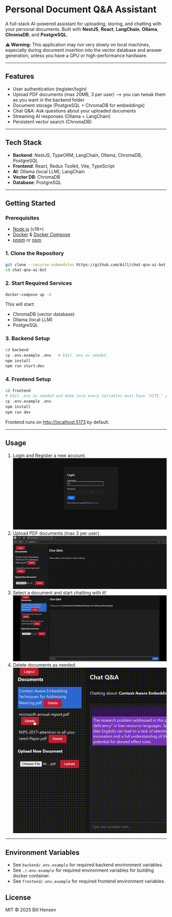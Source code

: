 # Personal Document Q&A Assistant

A full-stack AI-powered assistant for uploading, storing, and chatting with your personal documents. Built with **NestJS**, **React**, **LangChain**, **Ollama**, **ChromaDB**, and **PostgreSQL**.

**⚠ Warning:** This application may run very slowly on local machines, especially during document insertion into the vector database and answer generation, unless you have a GPU or high-performance hardware.

---

## Features

- User authentication (register/login)
- Upload PDF documents (max 20MB, 3 per user) --> you can tweak them as you want in the backend folder
- Document storage (PostgreSQL + ChromaDB for embeddings)
- Chat Q&A: Ask questions about your uploaded documents
- Streaming AI responses (Ollama + LangChain)
- Persistent vector search (ChromaDB)

---

## Tech Stack

- **Backend**: NestJS, TypeORM, LangChain, Ollama, ChromaDB, PostgreSQL
- **Frontend**: React, Redux Toolkit, Vite, TypeScript
- **AI**: Ollama (local LLM), LangChain
- **Vector DB**: ChromaDB
- **Database**: PostgreSQL

---

## Getting Started

### Prerequisites

- [Node.js](https://nodejs.org/) (v18+)
- [Docker](https://www.docker.com/) & [Docker Compose](https://docs.docker.com/compose/)
- [pnpm](https://pnpm.io/) or [npm](https://www.npmjs.com/)

### 1. Clone the Repository

```bash
git clone --recurse-submodules https://github.com/6ill/chat-qna-ai-bot.git
cd chat-qna-ai-bot
```

### 2. Start Required Services

```bash
docker-compose up -d
```

This will start:
- ChromaDB (vector database)
- Ollama (local LLM)
- PostgreSQL

### 3. Backend Setup

```bash
cd backend
cp .env.example .env   # Edit .env as needed
npm install
npm run start:dev
```

### 4. Frontend Setup

```bash
cd frontend
# Edit .env as needed and make sure every variables must have 'VITE_' prefix
cp .env.example .env    
npm install
npm run dev
```

Frontend runs on [http://localhost:5173](http://localhost:5173) by default.

---

## Usage

1. Login and Register a new account.
![Login](./media/login.gif)
2. Upload PDF documents (max 3 per user).
![Upload a document](./media/upload.gif)
3. Select a document and start chatting with it!
![Chat](./media//chat.gif)
4. Delete documents as needed.
![De;ete document](./media/delete.gif)

---

## Environment Variables
- See `backend/.env.example` for required backend environment variables.
- See `./.env.example` for required environment variables for building docker container.
- See `frontend/.env.example` for required frontend environment variables.


## License

MIT © 2025 Bill Hensen
